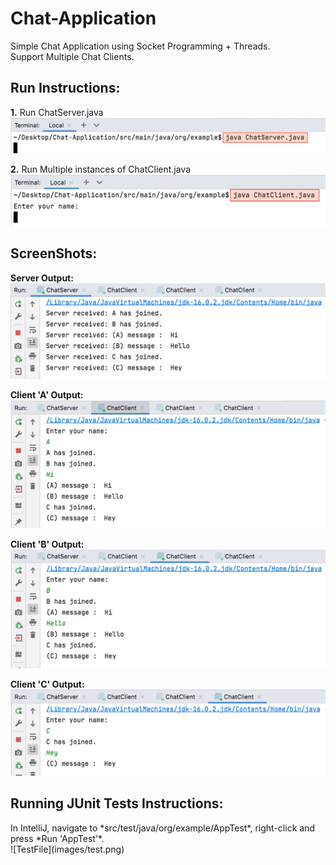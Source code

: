 # Chat-Application
Simple Chat Application using Socket Programming + Threads.
<br>
Support Multiple Chat Clients.


<h2>Run Instructions:</h2>

<b>1.</b> Run ChatServer.java<br>
        ![RunServer](images/RunServer.png)

<b>2.</b> Run Multiple instances of ChatClient.java<br>
        ![RunClients](images/RunClient.png)



<h2>ScreenShots:</h2>

<b>Server Output:</b>
![ServerOutput](images/ServerOutput.png)

<b>Client 'A' Output:</b>
![ClientAOutput](images/ClientAOutput.png)

<b>Client 'B' Output:</b>
![ClientBOutput](images/ClientBOutput.png)

<b>Client 'C' Output:</b>
![ClientCOutput](images/ClientCOutput.png)

<h2>Running JUnit Tests Instructions:</h2>
In IntelliJ, navigate to *src/test/java/org/example/AppTest*, right-click and press *Run 'AppTest'*.
<br>
![TestFile](images/test.png)
